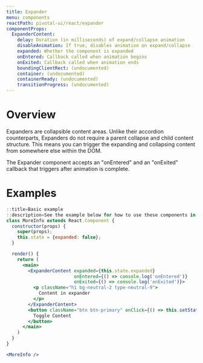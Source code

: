 ```yaml
---
title: Expander
menu: components
reactPath: pivotal-ui/react/expander
componentProps:
  ExpanderContent:
    delay: Duration (in milliseconds) of expand/collapse animation
    disableAnimation: If true, disables animation on expand/collapse
    expanded: Whether the component is expanded
    onEntered: Callback called when animation begins
    onExited: Callback called when animation ends
    boundingClientRect: (undocumented)
    container: (undocumented)
    containerReady: (undocumented)
    transitionProgress: (undocumented)
---
```


# Overview

Expanders are collapsible content areas. Unlike their accordion counterparts, Expanders do not require a
parent collapse and child content structure. This means you can trigger the expanding and collapsing content from somewhere
else within the DOM.

The Expander component accepts an "onEntered" and an "onExited" callback that triggers after animation is complete.

# Examples

```jsx
::title=Basic example
::description=See the example below for how to use these components in your own application.
class MoreInfo extends React.Component {
  constructor(props) {
    super(props);
    this.state = {expanded: false};
  }

  render() {
    return (
      <main>
        <ExpanderContent expanded={this.state.expanded}
                         onEntered={() => console.log('onEntered')}
                         onExited={() => console.log('onExited')}>
          <p className="h1 bg-neutral-2 type-neutral-9">
            Content in expander
          </p>
        </ExpanderContent>
        <button className="btn btn-primary" onClick={() => this.setState({expanded: !this.state.expanded})}>
          Toggle Content
        </button>
      </main>
    )
  }
}

<MoreInfo />
```